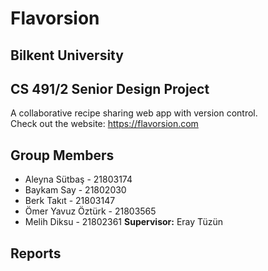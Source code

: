 # Flavorsion
## Bilkent University
## CS 491/2 Senior Design Project
A collaborative recipe sharing web app with version control.  
Check out the website: https://flavorsion.com
## Group Members
- Aleyna Sütbaş - 21803174
- Baykam Say - 21802030
- Berk Takıt - 21803147
- Ömer Yavuz Öztürk - 21803565
- Melih Diksu - 21802361
**Supervisor:** Eray Tüzün
## Reports
